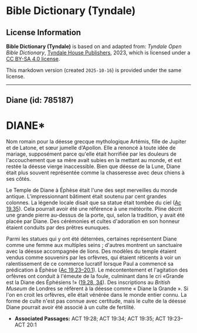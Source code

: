 # Bible Dictionary (Tyndale)

## License Information

**Bible Dictionary (Tyndale)** is based on and adapted from: _Tyndale Open Bible Dictionary_, [Tyndale House Publishers](https://tyndaleopenresources.com/), 2023, which is licensed under a [CC BY-SA 4.0 license](https://creativecommons.org/licenses/by-sa/4.0/legalcode.en).

This markdown version (created `2025-10-16`) is provided under the same license.



--------------------------------

## Diane (id: 785187)

DIANE\*
=======

Nom romain pour la déesse grecque mythologique Artémis, fille de Jupiter et de Latone, et sœur jumelle d'Apollon. Elle a renoncé à toute idée de mariage, supposément parce qu'elle était horrifiée par les douleurs de l'accouchement que sa mère avait subies en la mettant au monde, et est restée la déesse vierge inaccessible. Bien que déesse de la Lune, Diane était plus souvent représentée comme la chasseresse avec deux chiens à ses côtés.

Le Temple de Diane à Éphèse était l'une des sept merveilles du monde antique. L'impressionnant bâtiment était soutenu par cent grandes colonnes. La légende locale disait que sa statue était tombée du ciel ([Ac 19\.35](https://ref.ly/Acts19:35)). Cela pourrait avoir été une référence à une météorite. Pline décrit une grande pierre au\-dessus de la porte, qui, selon la tradition, y avait été placée par Diane. Des cérémonies et cultes d'adoration en son honneur étaient conduits par des prêtres eunuques.

Parmi les statues qui y ont été déterrées, certaines représentent Diane comme une femme aux multiples seins ; d'autres montrent un sanctuaire avec la déesse accompagnée de lions. Des modèles du temple étaient vendus comme souvenirs par les orfèvres, qui étaient réticents à voir un ralentissement de ce commerce lucratif lorsque Paul a commencé sa prédication à Éphèse ([Ac 19\.23–20\.1](https://ref.ly/Acts19:23-Acts20:1)). Le mécontentement et l'agitation des orfèvres ont conduit à l'émeute de la foule, culminant dans le cri «Grande est la Diane des Éphésiens !» ([19\.28, 34](https://ref.ly/Acts19:28,Acts19:34)). Des inscriptions au *British Museum* de Londres se réfèrent à la déesse comme « Diane la Grande ». Si l'on en croit les orfèvres, elle était vénérée dans le monde entier connu. La forme de culte n'est pas connue avec certitude, mais le culte de la déesse Diane pourrait avoir été associé à un culte de fertilité.

* **Associated Passages:** ACT 19:28; ACT 19:34; ACT 19:35; ACT 19:23–ACT 20:1

